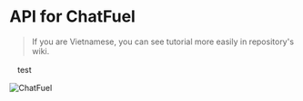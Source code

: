 # API for ChatFuel
> If you are Vietnamese, you can see tutorial more easily in repository's wiki.

　test

![ChatFuel](https://chatfuel.com/images2/og_chatfuel.jpg)
